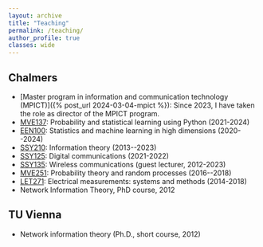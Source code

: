```yaml
---
layout: archive
title: "Teaching"
permalink: /teaching/
author_profile: true
classes: wide
---
```



## Chalmers ##

- [Master program in information and communication technology (MPICT)]({% post_url 2024-03-04-mpict %}):
Since 2023, I
have taken the role as director of the MPICT program.
- [MVE137](https://chalmers.instructure.com/courses/30791/assignments/syllabus): Probability and statistical learning using Python (2021-2024)
- [EEN100](https://chalmers.instructure.com/courses/30858/assignments/syllabus): Statistics and machine learning in high dimensions (2020--2024)
- [SSY210](https://chalmers.instructure.com/courses/23386): Information theory (2013--2023)
- [SSY125](https://chalmers.instructure.com/courses/20979): Digital
  communications (2021-2022)
- [SSY135](https://www.student.chalmers.se/sp/course?course_id=20251): Wireless communications (guest lecturer, 2012-2023)
- [MVE251](https://pingpong.chalmers.se/public/courseId/6916/publicPage.do): Probability theory and random processes (2016--2018)
- [LET271](https://www.student.chalmers.se/sp/course?course_id=23877): Electrical measurements: systems and methods (2014-2018)
- Network Information Theory, PhD course, 2012

## TU Vienna ##

- Network information theory (Ph.D., short course, 2012)
